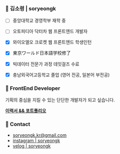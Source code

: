 ### 🌸 김소령 | soryeongk

- [ ] 중앙대학교 경영학부 재학 중
- [ ] 오토피디아 닥터차 웹 프론트엔드 개발자
- [x] 와이오엘오 크로켓 웹 프론트엔드 학생인턴
- [x] 東京ワールド日本語学校修了
- [x] 빅데이터 전문가 과정 데잇걸즈 수료
- [x] 충남외국어고등학교 졸업 (영어 전공, 일본어 부전공)


### 💎 FrontEnd Developer

기획의 중심을 지킬 수 있는 단단한 개발자가 되고 싶습니다.

**[이력서 && 포트폴리오](https://soryeongk.github.io/)**

### 🙌 Contact
* soryeongk.kr@gmail.com
* [instagram | soryeongk](https://www.instagram.com/soryeongk)
* [velog | soryeongk](https://velog.io/@soryeongk)
